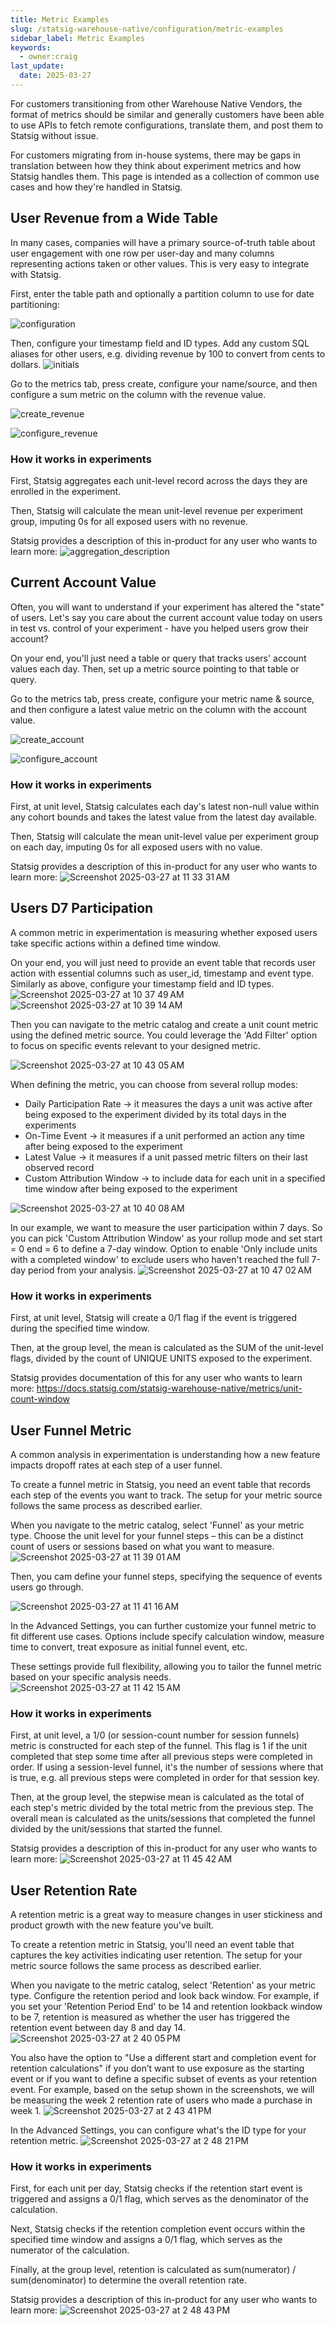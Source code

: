 ```yaml
---
title: Metric Examples
slug: /statsig-warehouse-native/configuration/metric-examples
sidebar_label: Metric Examples
keywords:
  - owner:craig
last_update:
  date: 2025-03-27
---
```


For customers transitioning from other Warehouse Native Vendors, the format of metrics should be similar and generally customers have been able to use APIs to fetch remote configurations, translate them, and post them to Statsig without issue.

For customers migrating from in-house systems, there may be gaps in translation between how they think about experiment metrics and how Statsig handles them. This page is intended as a collection of common use cases and how they're handled in Statsig.

## User Revenue from a Wide Table

In many cases, companies will have a primary source-of-truth table about user engagement with one row per user-day and many columns representing actions taken or other values. This is very easy to integrate with Statsig.

First, enter the table path and optionally a partition column to use for date partitioning:

![configuration](/img/metric_examples_configuration.png)

Then, configure your timestamp field and ID types. Add any custom SQL aliases for other users, e.g. dividing revenue by 100 to convert from cents to dollars.
![initials](/img/metric_examples_initials.png)

Go to the metrics tab, press create, configure your name/source, and then configure a sum metric on the column with the revenue value.

![create_revenue](/img/metric_examples_create_revenue.png)

![configure_revenue](/img/metric_examples_configure_revenue.png)

### How it works in experiments

First, Statsig aggregates each unit-level record across the days they are enrolled in the experiment.

Then, Statsig will calculate the mean unit-level revenue per experiment group, imputing 0s for all exposed users with no revenue.

Statsig provides a description of this in-product for any user who wants to learn more:
![aggregation_description](/img/metric_examples_configuration.png)



## Current Account Value

Often, you will want to understand if your experiment has altered the "state" of users. Let's say you care about the current account value today on users in test vs. control of your experiment - have you helped users grow their account?

On your end, you'll just need a table or query that tracks users' account values each day. Then, set up a metric source pointing to that table or query.



Go to the metrics tab, press create, configure your metric name & source, and then configure a latest value metric on the column with the account value.

![create_account](/img/metric_examples_create_account.png)

![configure_account](/img/metric_examples_configure_account.png)

### How it works in experiments

First, at unit level, Statsig calculates each day's latest non-null value within any cohort bounds and takes the latest value from the latest day available. 

Then, Statsig will calculate the mean unit-level value per experiment group on each day, imputing 0s for all exposed users with no value.

Statsig provides a description of this in-product for any user who wants to learn more: 
![Screenshot 2025-03-27 at 11 33 31 AM](https://github.com/user-attachments/assets/7fe6af8f-02a9-45f4-ae3f-5c682757e571)




## Users D7 Participation

A common metric in experimentation is measuring whether exposed users take specific actions within a defined time window.

On your end, you will just need to provide an event table that records user action with essential columns such as user_id, timestamp and event type. Similarly as above, configure your timestamp field and ID types. 
![Screenshot 2025-03-27 at 10 37 49 AM](https://github.com/user-attachments/assets/148469b7-df7b-4f39-af87-1ee9dd5ee431)
![Screenshot 2025-03-27 at 10 39 14 AM](https://github.com/user-attachments/assets/5bd9fcc7-54e1-4a15-a8c4-8d9950631d24)

Then you can navigate to the metric catalog and create a unit count metric using the defined metric source. You could leverage the 'Add Filter' option to focus on specific events relevant to your designed metric. 

![Screenshot 2025-03-27 at 10 43 05 AM](https://github.com/user-attachments/assets/04712a16-8dac-4c1f-a327-1854fd15d2aa) 

When defining the metric, you can choose from several rollup modes:
- Daily Participation Rate -> it measures the days a unit was active after being exposed to the experiment divided by its total days in the experiments
- On-Time Event -> it measures if a unit performed an action any time after being exposed to the experiment
- Latest Value -> it measures if a unit passed metric filters on their last observed record
- Custom Attribution Window -> to include data for each unit in a specified time window after being exposed to the experiment

![Screenshot 2025-03-27 at 10 40 08 AM](https://github.com/user-attachments/assets/959c5dbd-eecf-4797-bc87-7970ccda4947)

In our example, we want to measure the user participation within 7 days. So you can pick 'Custom Attribution Window' as your rollup mode and set start = 0 end = 6 to define a 7-day window. Option to enable 'Only include units with a completed window' to exclude users who haven't reached the full 7-day period from your analysis. 
![Screenshot 2025-03-27 at 10 47 02 AM](https://github.com/user-attachments/assets/0632de2f-dc8c-44c0-85c1-39e8a6a6f070)


### How it works in experiments

First, at unit level, Statsig will create a 0/1 flag if the event is triggered during the specified time window. 

Then, at the group level, the mean is calculated as the SUM of the unit-level flags, divided by the count of UNIQUE UNITS exposed to the experiment.

Statsig provides documentation of this for any user who wants to learn more: https://docs.statsig.com/statsig-warehouse-native/metrics/unit-count-window 


## User Funnel Metric

A common analysis in experimentation is understanding how a new feature impacts dropoff rates at each step of a user funnel.

To create a funnel metric in Statsig, you need an event table that records each step of the events you want to track. The setup for your metric source follows the same process as described earlier.

When you navigate to the metric catalog, select 'Funnel' as your metric type. Choose the unit level for your funnel steps – this can be a distinct count of users or sessions based on what you want to measure.
![Screenshot 2025-03-27 at 11 39 01 AM](https://github.com/user-attachments/assets/76c815a1-14a6-4d8c-853e-10460f38d4a6)

Then, you cam define your funnel steps, specifying the sequence of events users go through.

![Screenshot 2025-03-27 at 11 41 16 AM](https://github.com/user-attachments/assets/91d50945-ba23-47d0-b0e4-85308a0e404c)

In the Advanced Settings, you can further customize your funnel metric to fit different use cases. Options include specify calculation window, measure time to convert, treat exposure as initial funnel event, etc.

These settings provide full flexibility, allowing you to tailor the funnel metric based on your specific analysis needs.
![Screenshot 2025-03-27 at 11 42 15 AM](https://github.com/user-attachments/assets/a6de4690-83ad-49ed-af9a-4eef9c6a9700)


### How it works in experiments

First, at unit level, a 1/0 (or session-count number for session funnels) metric is constructed for each step of the funnel. This flag is 1 if the unit completed that step some time after all previous steps were completed in order. If using a session-level funnel, it's the number of sessions where that is true, e.g. all previous steps were completed in order for that session key.

Then, at the group level, the stepwise mean is calculated as the total of each step's metric divided by the total metric from the previous step. The overall mean is calculated as the units/sessions that completed the funnel divided by the unit/sessions that started the funnel.

Statsig provides a description of this in-product for any user who wants to learn more: 
![Screenshot 2025-03-27 at 11 45 42 AM](https://github.com/user-attachments/assets/84c22973-af41-495d-a943-f0f7436050ee)



## User Retention Rate

A retention metric is a great way to measure changes in user stickiness and product growth with the new feature you've built.

To create a retention metric in Statsig, you'll need an event table that captures the key activities indicating user retention.  The setup for your metric source follows the same process as described earlier.

When you navigate to the metric catalog, select 'Retention' as your metric type. Configure the retention period and look back window. For example, if you set your 'Retention Period End' to be 14 and retention lookback window to be 7, retention is measured as whether the user has triggered the retention event between day 8 and day 14. 
![Screenshot 2025-03-27 at 2 40 05 PM](https://github.com/user-attachments/assets/e418815e-505c-4356-9922-d706bebb053c)

You also have the option to "Use a different start and completion event for retention calculations" if you don’t want to use exposure as the starting event or if you want to define a specific subset of events as your retention event.
For example, based on the setup shown in the screenshots, we will be measuring the week 2 retention rate of users who made a purchase in week 1.
![Screenshot 2025-03-27 at 2 43 41 PM](https://github.com/user-attachments/assets/d3e12922-3767-4a05-987b-e16df126ea41)

In the Advanced Settings, you can configure what's the ID type for your retention metric. 
![Screenshot 2025-03-27 at 2 48 21 PM](https://github.com/user-attachments/assets/cdf184a4-cd3a-4622-8669-0d029b1e76dc)


### How it works in experiments

First, for each unit per day, Statsig checks if the retention start event is triggered and assigns a 0/1 flag, which serves as the denominator of the calculation.

Next, Statsig checks if the retention completion event occurs within the specified time window and assigns a 0/1 flag, which serves as the numerator of the calculation.

Finally, at the group level, retention is calculated as sum(numerator) / sum(denominator) to determine the overall retention rate.

Statsig provides a description of this in-product for any user who wants to learn more:
![Screenshot 2025-03-27 at 2 48 43 PM](https://github.com/user-attachments/assets/94843265-ed43-4bce-954f-3f64ec2d380f)

